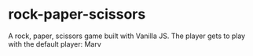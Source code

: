 # rock-paper-scissors
A rock, paper, scissors game built with Vanilla JS. The player gets to play with the default player: Marv
